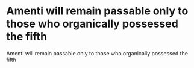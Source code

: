 # Amenti will remain passable only to those who organically possessed the fifth

Amenti will remain passable only to those who organically possessed the fifth